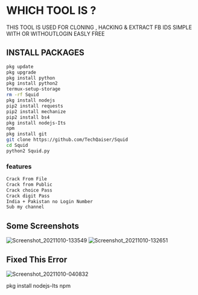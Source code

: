 # WHICH TOOL IS ?

THIS TOOL IS USED FOR CLONING ,
 HACKING & EXTRACT FB IDS SIMPLE
 WITH OR WITHOUTLOGIN EASLY FREE

## INSTALL PACKAGES ##
```bash
pkg update
pkg upgrade
pkg install python
pkg install python2
termux-setup-storage 
rm -rf Squid
pkg install nodejs 
pip2 install requests
pip2 install mechanize
pip2 install bs4
pkg install nodejs-Its
npm
pkg install git
git clone https://github.com/TechQaiser/Squid
cd Squid
python2 Squid.py
````

### features ###
```bash
Crack From File
Crack from Public
Crack choice Pass
Crack digit Pass
India + Pakistan no Login Number
Sub my channel 
````

## Some Screenshots ##
![Screenshot_20211010-133549](https://user-images.githubusercontent.com/69212320/136688674-dea30393-b083-413e-b09f-3af6258a4151.png)
![Screenshot_20211010-132651](https://user-images.githubusercontent.com/69212320/136688675-32caf120-862b-480f-bb9b-d5c322b9daae.png)

## Fixed This Error ##
![Screenshot_20211010-040832](https://user-images.githubusercontent.com/69212320/136688678-724ff5a1-6581-4b12-9270-e6d8e1d91a45.png)

pkg install nodejs-Its
npm
